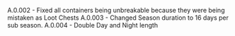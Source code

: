 A.0.002 - Fixed all containers being unbreakable because they were being mistaken as Loot Chests
A.0.003 - Changed Season duration to 16 days per sub season.
A.0.004 - Double Day and Night length